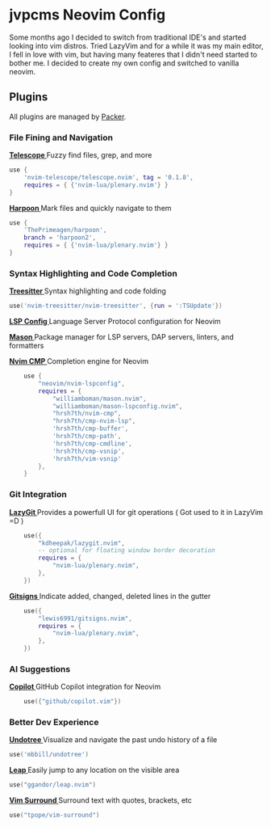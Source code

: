 # jvpcms Neovim Config

Some months ago I decided to switch from traditional IDE's and started looking into vim distros.
Tried LazyVim and for a while it was my main editor, 
I fell in love with vim, but having many feateres that I didn't need started to bother me.
I decided to create my own config and switched to vanilla neovim.

## Plugins

All plugins are managed by [Packer](https://github.com/wbthomason/packer.nvim).

### File Fining and Navigation

**[ Telescope ](https://github.com/nvim-telescope/telescope.nvim)**
Fuzzy find files, grep, and more

```lua
use {
    'nvim-telescope/telescope.nvim', tag = '0.1.8',
    requires = { {'nvim-lua/plenary.nvim'} }
}
```

**[ Harpoon ](https://ThePrimeagen/harpoon)**
Mark files and quickly navigate to them

```lua
use {
    'ThePrimeagen/harpoon',
    branch = 'harpoon2',
    requires = { {'nvim-lua/plenary.nvim'} }
}
```

### Syntax Highlighting and Code Completion

**[ Treesitter ](https://github.com/nvim-treesitter/nvim-treesitter)**
Syntax highlighting and code folding

```lua
use('nvim-treesitter/nvim-treesitter', {run = ':TSUpdate'})
```

**[ LSP Config ](https://github.com/neovim/nvim-lspconfig)**
Language Server Protocol configuration for Neovim

**[ Mason ](https://github.com/williamboman/mason.nvim)**
Package manager for LSP servers, DAP servers, linters, and formatters

**[ Nvim CMP ](https://github.com/hrsh7th/nvim-cmp)**
Completion engine for Neovim

```lua
    use {
        "neovim/nvim-lspconfig",
        requires = {
            "williamboman/mason.nvim",
            "williamboman/mason-lspconfig.nvim",
            "hrsh7th/nvim-cmp",
            "hrsh7th/cmp-nvim-lsp",
            'hrsh7th/cmp-buffer',
            'hrsh7th/cmp-path',
            'hrsh7th/cmp-cmdline',
            'hrsh7th/cmp-vsnip',
            'hrsh7th/vim-vsnip'
        },
    }
```
### Git Integration
**[ LazyGit ](https://github.com/kdheepak/lazygit.nvim)**
Provides a powerfull UI for git operations ( Got used to it in LazyVim =D )

```lua
    use({
        "kdheepak/lazygit.nvim",
        -- optional for floating window border decoration
        requires = {
            "nvim-lua/plenary.nvim",
        },
    })
```

**[ Gitsigns ](https://github.com/lewis6991/gitsigns.nvim)**
Indicate added, changed, deleted lines in the gutter

```lua
    use({
        "lewis6991/gitsigns.nvim",
        requires = {
            "nvim-lua/plenary.nvim",
        },
    })
```

### AI Suggestions
**[ Copilot ](https://github.com/github/copilot.vim)**
GitHub Copilot integration for Neovim

```lua
    use({"github/copilot.vim"})
```

### Better Dev Experience
**[ Undotree ](https://github.com/mbbill/undotree)**
Visualize and navigate the past undo history of a file

```lua
use('mbbill/undotree')
```

**[ Leap ](https://github.com/ggandor/leap.nvim)**
Easily jump to any location on the visible area

```lua
use("ggandor/leap.nvim")
```

**[ Vim Surround ](https://github.com/tpope/vim-surround)**
Surround text with quotes, brackets, etc

```lua
use("tpope/vim-surround")
```


